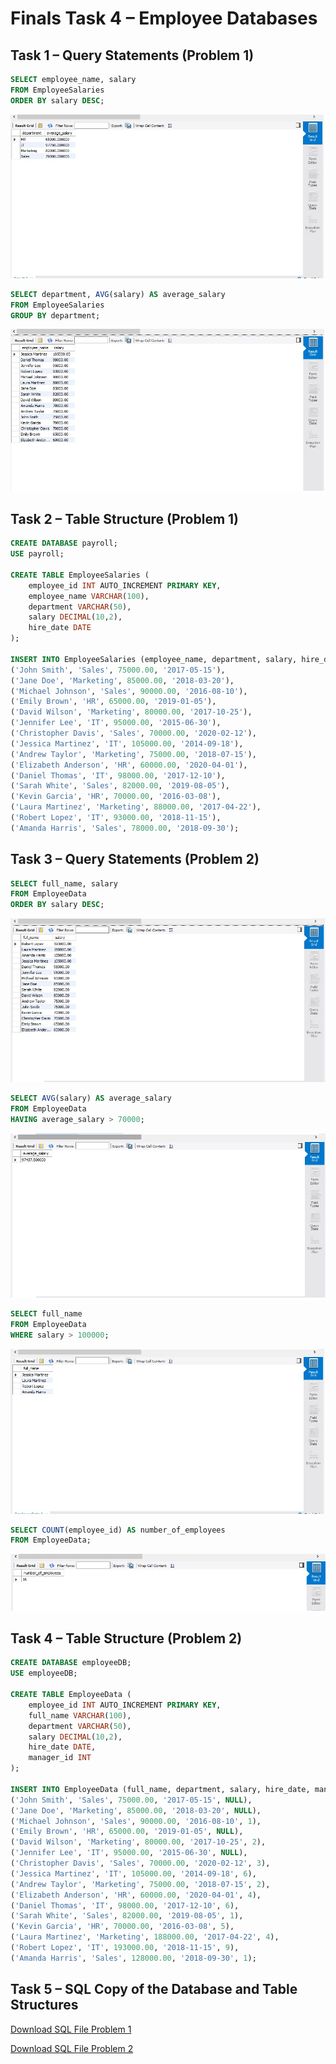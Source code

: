 # Finals Task 4 – Employee Databases

## Task 1 – Query Statements (Problem 1)
```sql
SELECT employee_name, salary
FROM EmployeeSalaries
ORDER BY salary DESC;
```
![Alt Text](https://github.com/arondizon/EDM-Portfolio/blob/main/Final%20Task%204/Images/ft41.jpg)

```sql
SELECT department, AVG(salary) AS average_salary
FROM EmployeeSalaries
GROUP BY department;
```
![Alt Text](https://github.com/arondizon/EDM-Portfolio/blob/main/Final%20Task%204/Images/ft42.jpg)

## Task 2 – Table Structure (Problem 1)
```sql
CREATE DATABASE payroll;
USE payroll;

CREATE TABLE EmployeeSalaries (
    employee_id INT AUTO_INCREMENT PRIMARY KEY,
    employee_name VARCHAR(100),
    department VARCHAR(50),
    salary DECIMAL(10,2),
    hire_date DATE
);

INSERT INTO EmployeeSalaries (employee_name, department, salary, hire_date) VALUES
('John Smith', 'Sales', 75000.00, '2017-05-15'),
('Jane Doe', 'Marketing', 85000.00, '2018-03-20'),
('Michael Johnson', 'Sales', 90000.00, '2016-08-10'),
('Emily Brown', 'HR', 65000.00, '2019-01-05'),
('David Wilson', 'Marketing', 80000.00, '2017-10-25'),
('Jennifer Lee', 'IT', 95000.00, '2015-06-30'),
('Christopher Davis', 'Sales', 70000.00, '2020-02-12'),
('Jessica Martinez', 'IT', 105000.00, '2014-09-18'),
('Andrew Taylor', 'Marketing', 75000.00, '2018-07-15'),
('Elizabeth Anderson', 'HR', 60000.00, '2020-04-01'),
('Daniel Thomas', 'IT', 98000.00, '2017-12-10'),
('Sarah White', 'Sales', 82000.00, '2019-08-05'),
('Kevin Garcia', 'HR', 70000.00, '2016-03-08'),
('Laura Martinez', 'Marketing', 88000.00, '2017-04-22'),
('Robert Lopez', 'IT', 93000.00, '2018-11-15'),
('Amanda Harris', 'Sales', 78000.00, '2018-09-30');
```
## Task 3 – Query Statements (Problem 2)
```sql
SELECT full_name, salary
FROM EmployeeData
ORDER BY salary DESC;
```
![Alt Text](https://github.com/arondizon/EDM-Portfolio/blob/main/Final%20Task%204/Images/ft421.jpg)

```sql
SELECT AVG(salary) AS average_salary
FROM EmployeeData
HAVING average_salary > 70000;
```
![Alt Text](https://github.com/arondizon/EDM-Portfolio/blob/main/Final%20Task%204/Images/ft422.jpg)

```sql
SELECT full_name
FROM EmployeeData
WHERE salary > 100000;
```
![Alt Text](https://github.com/arondizon/EDM-Portfolio/blob/main/Final%20Task%204/Images/ft423.jpg)

```sql
SELECT COUNT(employee_id) AS number_of_employees
FROM EmployeeData;
```
![Alt Text](https://github.com/arondizon/EDM-Portfolio/blob/main/Final%20Task%204/Images/ft424.jpg)


## Task 4 – Table Structure (Problem 2)
```sql
CREATE DATABASE employeeDB;
USE employeeDB;

CREATE TABLE EmployeeData (
    employee_id INT AUTO_INCREMENT PRIMARY KEY,
    full_name VARCHAR(100),
    department VARCHAR(50),
    salary DECIMAL(10,2),
    hire_date DATE,
    manager_id INT
);

INSERT INTO EmployeeData (full_name, department, salary, hire_date, manager_id) VALUES
('John Smith', 'Sales', 75000.00, '2017-05-15', NULL),
('Jane Doe', 'Marketing', 85000.00, '2018-03-20', NULL),
('Michael Johnson', 'Sales', 90000.00, '2016-08-10', 1),
('Emily Brown', 'HR', 65000.00, '2019-01-05', NULL),
('David Wilson', 'Marketing', 80000.00, '2017-10-25', 2),
('Jennifer Lee', 'IT', 95000.00, '2015-06-30', NULL),
('Christopher Davis', 'Sales', 70000.00, '2020-02-12', 3),
('Jessica Martinez', 'IT', 105000.00, '2014-09-18', 6),
('Andrew Taylor', 'Marketing', 75000.00, '2018-07-15', 2),
('Elizabeth Anderson', 'HR', 60000.00, '2020-04-01', 4),
('Daniel Thomas', 'IT', 98000.00, '2017-12-10', 6),
('Sarah White', 'Sales', 82000.00, '2019-08-05', 1),
('Kevin Garcia', 'HR', 70000.00, '2016-03-08', 5),
('Laura Martinez', 'Marketing', 188000.00, '2017-04-22', 4),
('Robert Lopez', 'IT', 193000.00, '2018-11-15', 9),
('Amanda Harris', 'Sales', 128000.00, '2018-09-30', 1);
```
## Task 5 – SQL Copy of the Database and Table Structures

[Download SQL File Problem 1](https://github.com/arondizon/EDM-Portfolio/blob/main/Final%20Task%204/Files/ft4_prob1.sql)

[Download SQL File Problem 2](https://github.com/arondizon/EDM-Portfolio/blob/main/Final%20Task%204/Files/ft4_pro2.sql)


